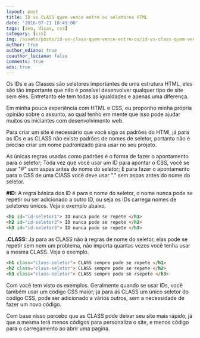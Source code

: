 ```yaml
---
layout: post
title: ID vs CLASS quem vence entre os seletores HTML
date: '2016-07-21 18:49:00'
tags: [seo, dicas, css]
category: [css]
img: /assets/posts/id-vs-class-quem-vence-entre-os/id-vs-class-quem-vence-entre-os.jpg
author: true
author_ediano: true
coauthor_luciana: false
comments: true
ads: true
---
```


Os IDs e as Classes são seletores importantes de uma estrutura HTML, eles são tão importante que não é possível desenvolver qualquer tipo de site sem eles. Entretanto ele tem todas as igualdades e apenas uma diferença.

Em minha pouca experiência com HTML e CSS, eu proponho minha própria opinião sobre o assunto, ao qual tenho em mente que isso pode ajudar muitos os iniciantes com desenvolvimento web.

Para criar um site é necessário que você siga os padrões do HTMl, já para os IDs e as CLASS não existe padrões de nomes de seletor, portanto não é preciso criar um nome padronizado para usar no seu projeto.

As únicas regras usadas como padrões é o forma de fazer o apontamento para o seletor; Toda vez que você usar um ID para apontar o CSS, você se usar "#" sem aspas antes do nome do seletor; E para fazer o apontamento para o CSS de uma ClASS você deve usar "." sem aspas antes do nome do seletor.

**#ID:** A regra básica dos ID é para o nome do seletor, o nome nunca pode se repetir ou ser adicionado a outro ID, ou seja os IDs carrega nomes de seletores únicos. Veja o exemplo abaixo.

```html
<h1 id="id-seletor1"> ID nunca pode se repete </h1>
<h2 id="id-seletor2"> ID nunca pode se repete </h2>
<h3 id="id-seletor3"> ID nunca pode se repete </h3>
```

**.CLASS:** Já para as CLASS não à regras de nome do seletor, elas pode se repetir sem nem um problema, não importa quantas vezes você tenha usar a mesma CLASS. Veja o exemplo.

```html
<h1 class="class-seletor"> CLASS sempre pode se repete </h1>
<h2 class="class-seletor"> CLASS sempre pode se repete </h2>
<h3 class="class-seletor"> CLASS sempre pode se rsepete </h3>
```

Com você tem visto os exemplos. Geralmente quando se usar IDs, você também usar um código CSS maior; já para as CLASS um único seletor do código CSS, pode ser adicionado a vários outros, sem a necessidade de fazer um novo código.

Com base nisso percebo que as CLASS pode deixar seu site mais rápido, já que a mesma terá menos códigos para personaliza o site, e menos código para o carregamento ao abrir uma pagina.